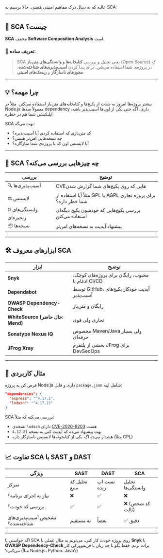 عالیه که به دنبال درک مفاهیم امنیتی هستی. حالا برسیم به SCA:

---

## 🧩 SCA چیست؟

**SCA** مخفف **Software Composition Analysis** است.

### 📌 تعریف ساده:

> SCA یعنی تحلیل و بررسی **کتابخانه‌ها و وابستگی‌های متن‌باز** (Open Source) که در پروژه‌ی شما استفاده می‌شن، برای پیدا کردن **آسیب‌پذیری‌های شناخته‌شده**، **مجوزهای ناسازگار** و **ریسک‌های امنیتی**.

---

## 💡 چرا مهمه؟

بیشتر پروژه‌ها امروز به شدت از پکیج‌ها و کتابخانه‌های متن‌باز استفاده می‌کنن.
مثلاً در Node.js معمولاً صدها dependency داری. اگه حتی یکی از اون‌ها آسیب‌پذیر باشه، اپلیکیشن شما هم در خطره.

SCA بهت می‌گه:

* کد متن‌بازی که استفاده کردی آیا آسیب‌پذیره؟
* چه نسخه‌هایی امن‌تر هستن؟
* آیا لایسنس اون کد با پروژه‌ی شما سازگاره؟

---

## 🔬 SCA چه چیزهایی بررسی می‌کنه؟

| بررسی                    | توضیح                                                           |
| ------------------------ | --------------------------------------------------------------- |
| 🔍 آسیب‌پذیری‌ها         | CVEهایی که روی پکیج‌های شما گزارش شدن                           |
| ⚖️ لایسنس                | مثلاً آیا استفاده از GPL یا AGPL برای پروژه تجاری شما خطر داره؟ |
| ⛓️ وابستگی‌های زنجیره‌ای | بررسی پکیج‌هایی که خودشون پکیج دیگه‌ای استفاده می‌کنن           |
| 📦 نسخه‌ها               | پیشنهاد آپدیت به نسخه‌های امن‌تر                                |

---

## 🛠️ ابزارهای معروف SCA

| ابزار                            | توضیح                                             |
| -------------------------------- | ------------------------------------------------- |
| **Snyk**                         | محبوب، رایگان برای پروژه‌های کوچک، ادغام با CI/CD |
| **Dependabot**                   | توسط GitHub، آپدیت خودکار پکیج‌های آسیب‌پذیر      |
| **OWASP Dependency-Check**       | رایگان و متن‌باز                                  |
| **WhiteSource (حال حاضر: Mend)** | تجاری ولی قوی                                     |
| **Sonatype Nexus IQ**            | مخصوص Maven/Java ولی بسیار حرفه‌ای                |
| **JFrog Xray**                   | بخشی از پلتفرم JFrog برای DevSecOps               |

---

## 🧪 مثال کاربردی

فرض کن یه پروژه Node.js داری و فایل `package.json` شامل اینه:

```json
"dependencies": {
  "express": "^4.17.1",
  "lodash": "^4.17.15"
}
```

SCA بررسی می‌کنه که مثلاً:

* نسخه‌ی `lodash` دارای [CVE-2020-8203](https://nvd.nist.gov/vuln/detail/CVE-2020-8203) هست
* بهت پیشنهاد می‌ده که آپدیت کنی به نسخه `4.17.21`
* هشدار می‌ده اگه یکی از کتابخونه‌ها لایسنس ناسازگار داره (مثلاً GPL)

---

## 📈 تفاوت SCA با SAST و DAST

| ویژگی                            | SAST          | DAST        | SCA              |
| -------------------------------- | ------------- | ----------- | ---------------- |
| تمرکز                            | تحلیل کد منبع | تست اپ زنده | تحلیل وابستگی‌ها |
| نیاز به اجرای برنامه؟            | ❌             | ✅           | ❌                |
| بررسی کد خودت؟                   | ✅             | ✅           | ❌ (کد شخص ثالث)  |
| تشخیص آسیب‌پذیری‌های شناخته‌شده؟ | نه مستقیم     | بعضاً       | ✅ دقیق           |

---

اگه خواستی با SCA روی پروژه خودت کار کنی، می‌تونم یه مثال عملی با **Snyk** یا **OWASP Dependency-Check** برات بزنم. فقط بگو با چه زبان یا فریموورکی کار می‌کنی؟ (مثلاً Node.js، Python، Java؟)
